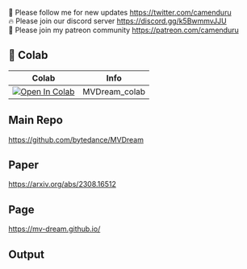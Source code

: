 🐣 Please follow me for new updates https://twitter.com/camenduru <br />
🔥 Please join our discord server https://discord.gg/k5BwmmvJJU <br />
🥳 Please join my patreon community https://patreon.com/camenduru <br />

## 🦒 Colab

| Colab | Info
| --- | --- |
[![Open In Colab](https://colab.research.google.com/assets/colab-badge.svg)](https://colab.research.google.com/github/camenduru/MVDream-colab/blob/main/MVDream_colab.ipynb) | MVDream_colab

## Main Repo
https://github.com/bytedance/MVDream

## Paper
https://arxiv.org/abs/2308.16512

## Page
https://mv-dream.github.io/

## Output

